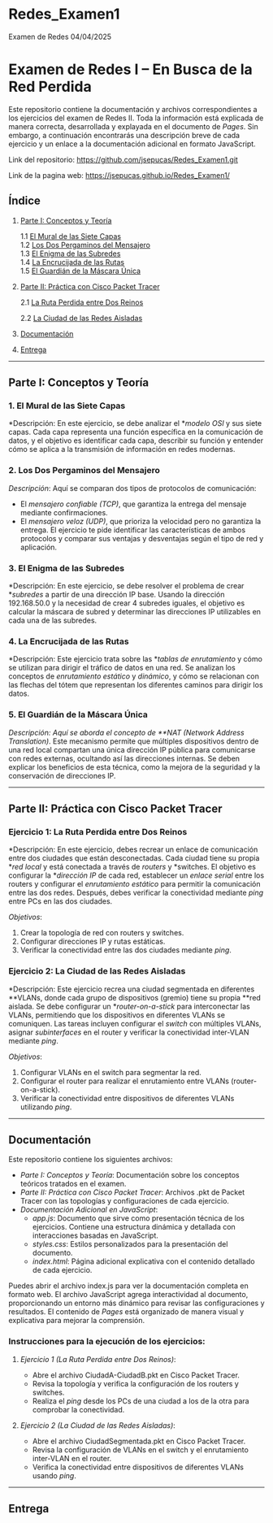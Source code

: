 # Redes_Examen1
Examen de Redes 04/04/2025

# Examen de Redes I – En Busca de la Red Perdida

Este repositorio contiene la documentación y archivos correspondientes a los ejercicios del examen de Redes II. Toda la información está explicada de manera correcta, desarrollada y explayada en el documento de *Pages*. Sin embargo, a continuación encontrarás una descripción breve de cada ejercicio y un enlace a la documentación adicional en formato JavaScript.

Link del repositorio: https://github.com/jsepucas/Redes_Examen1.git


Link de la pagina web: https://jsepucas.github.io/Redes_Examen1/

## Índice

1. [Parte I: Conceptos y Teoría](#parte-i-conceptos-y-teoría)

   1.1 [El Mural de las Siete Capas](#1-el-mural-de-las-siete-capas)  
   1.2 [Los Dos Pergaminos del Mensajero](#2-los-dos-pergaminos-del-mensajero)  
   1.3 [El Enigma de las Subredes](#3-el-enigma-de-las-subredes)  
   1.4 [La Encrucijada de las Rutas](#4-la-encrucijada-de-las-rutas)  
   1.5 [El Guardián de la Máscara Única](#5-el-guardian-de-la-mascara-unica)

2. [Parte II: Práctica con Cisco Packet Tracer](#parte-ii-práctica-con-cisco-packet-tracer)

   2.1 [La Ruta Perdida entre Dos Reinos](#ejercicio-1-la-ruta-perdida-entre-dos-reinos)  

   2.2 [La Ciudad de las Redes Aisladas](#ejercicio-2-la-ciudad-de-las-redes-aisladas)

3. [Documentación](#documentación)  

4. [Entrega](#entrega)  

---

## Parte I: Conceptos y Teoría

### 1. El Mural de las Siete Capas
*Descripción: En este ejercicio, se debe analizar el **modelo OSI* y sus siete capas. Cada capa representa una función específica en la comunicación de datos, y el objetivo es identificar cada capa, describir su función y entender cómo se aplica a la transmisión de información en redes modernas.

### 2. Los Dos Pergaminos del Mensajero
*Descripción*: Aquí se comparan dos tipos de protocolos de comunicación:
- El *mensajero confiable (TCP)*, que garantiza la entrega del mensaje mediante confirmaciones.
- El *mensajero veloz (UDP)*, que prioriza la velocidad pero no garantiza la entrega.
El ejercicio te pide identificar las características de ambos protocolos y comparar sus ventajas y desventajas según el tipo de red y aplicación.

### 3. El Enigma de las Subredes
*Descripción: En este ejercicio, se debe resolver el problema de crear **subredes* a partir de una dirección IP base. Usando la dirección 192.168.50.0 y la necesidad de crear 4 subredes iguales, el objetivo es calcular la máscara de subred y determinar las direcciones IP utilizables en cada una de las subredes.

### 4. La Encrucijada de las Rutas
*Descripción: Este ejercicio trata sobre las **tablas de enrutamiento* y cómo se utilizan para dirigir el tráfico de datos en una red. Se analizan los conceptos de *enrutamiento estático* y *dinámico*, y cómo se relacionan con las flechas del tótem que representan los diferentes caminos para dirigir los datos.

### 5. El Guardián de la Máscara Única
*Descripción: Aquí se aborda el concepto de **NAT (Network Address Translation)*. Este mecanismo permite que múltiples dispositivos dentro de una red local compartan una única dirección IP pública para comunicarse con redes externas, ocultando así las direcciones internas. Se deben explicar los beneficios de esta técnica, como la mejora de la seguridad y la conservación de direcciones IP.

---

## Parte II: Práctica con Cisco Packet Tracer

### Ejercicio 1: La Ruta Perdida entre Dos Reinos
*Descripción: En este ejercicio, debes recrear un enlace de comunicación entre dos ciudades que están desconectadas. Cada ciudad tiene su propia **red local* y está conectada a través de *routers* y *switches. El objetivo es configurar la **dirección IP* de cada red, establecer un *enlace serial* entre los routers y configurar el *enrutamiento estático* para permitir la comunicación entre las dos redes. Después, debes verificar la conectividad mediante *ping* entre PCs en las dos ciudades.

*Objetivos*:
1. Crear la topología de red con routers y switches.
2. Configurar direcciones IP y rutas estáticas.
3. Verificar la conectividad entre las dos ciudades mediante *ping*.

### Ejercicio 2: La Ciudad de las Redes Aisladas
*Descripción: Este ejercicio recrea una ciudad segmentada en diferentes **VLANs, donde cada grupo de dispositivos (gremio) tiene su propia **red aislada. Se debe configurar un **router-on-a-stick* para interconectar las VLANs, permitiendo que los dispositivos en diferentes VLANs se comuniquen. Las tareas incluyen configurar el *switch* con múltiples VLANs, asignar *subinterfaces* en el router y verificar la conectividad inter-VLAN mediante *ping*.

*Objetivos*:
1. Configurar VLANs en el switch para segmentar la red.
2. Configurar el router para realizar el enrutamiento entre VLANs (router-on-a-stick).
3. Verificar la conectividad entre dispositivos de diferentes VLANs utilizando *ping*.

---

## Documentación

Este repositorio contiene los siguientes archivos:

- *Parte I: Conceptos y Teoría*: Documentación sobre los conceptos teóricos tratados en el examen.
- *Parte II: Práctica con Cisco Packet Tracer*: Archivos .pkt de Packet Tracer con las topologías y configuraciones de cada ejercicio.
- *Documentación Adicional en JavaScript*: 
  - *app.js*: Documento que sirve como presentación técnica de los ejercicios. Contiene una estructura dinámica y detallada con interacciones basadas en JavaScript.
  - *styles.css*: Estilos personalizados para la presentación del documento.
  - *index.html*: Página adicional explicativa con el contenido detallado de cada ejercicio.

Puedes abrir el archivo index.js para ver la documentación completa en formato web. El archivo JavaScript agrega interactividad al documento, proporcionando un entorno más dinámico para revisar las configuraciones y resultados. El contenido de *Pages* está organizado de manera visual y explicativa para mejorar la comprensión.

### Instrucciones para la ejecución de los ejercicios:
1. *Ejercicio 1 (La Ruta Perdida entre Dos Reinos)*:
   - Abre el archivo CiudadA-CiudadB.pkt en Cisco Packet Tracer.
   - Revisa la topología y verifica la configuración de los routers y switches.
   - Realiza el *ping* desde los PCs de una ciudad a los de la otra para comprobar la conectividad.

2. *Ejercicio 2 (La Ciudad de las Redes Aisladas)*:
   - Abre el archivo CiudadSegmentada.pkt en Cisco Packet Tracer.
   - Revisa la configuración de VLANs en el switch y el enrutamiento inter-VLAN en el router.
   - Verifica la conectividad entre dispositivos de diferentes VLANs usando *ping*.

---

## Entrega
